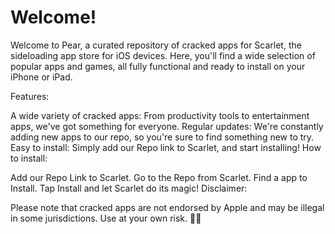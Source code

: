 # Welcome!
Welcome to Pear, a curated repository of cracked apps for Scarlet, the sideloading app store for iOS devices. Here, you'll find a wide selection of popular apps and games, all fully functional and ready to install on your iPhone or iPad.

Features:

A wide variety of cracked apps: From productivity tools to entertainment apps, we've got something for everyone.
Regular updates: We're constantly adding new apps to our repo, so you're sure to find something new to try.
Easy to install: Simply add our Repo link to Scarlet, and start installing!
How to install:

Add our Repo Link to Scarlet.
Go to the Repo from Scarlet.
Find a app to Install.
Tap Install and let Scarlet do its magic!
Disclaimer:

Please note that cracked apps are not endorsed by Apple and may be illegal in some jurisdictions. Use at your own risk. 🏴‍☠️

